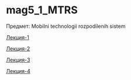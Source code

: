 # mag5_1_MTRS

Предмет: Mobilni technologii rozpodilenih sistem

[Лекция-1](Lekts1.md)

[Лекция-2](Lekts2.md)

[Лекция-3](Lekts3.md)

[Лекция-4](Lekts4.md)